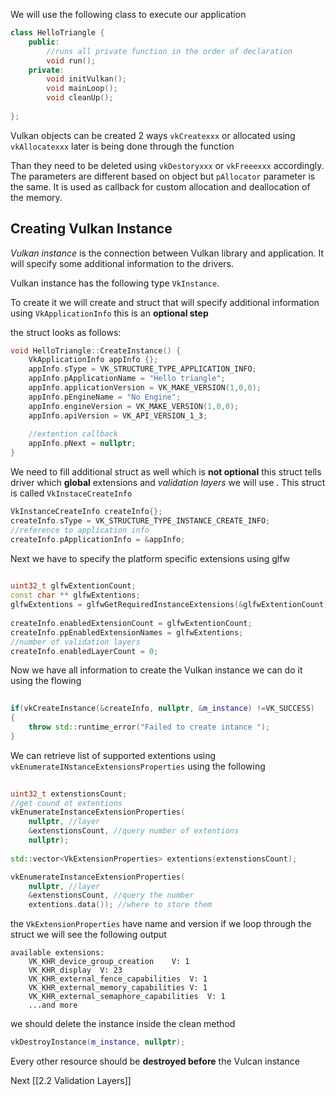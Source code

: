 We will use the following class to execute our application

```cpp
class HelloTriangle {  
	public:  
		//runs all private function in the order of declaration
	    void run();  
	private:  
	    void initVulkan();  
	    void mainLoop();  
	    void cleanUp();  
  
};
```

Vulkan objects can be created 2 ways `vkCreatexxx` or allocated using `vkAllocatexxx` later is being done through the function

Than they need to be deleted using `vkDestoryxxx` or `vkFreeexxx` accordingly. The parameters are different based on object but `pAllocator` parameter is the same. It is used as callback for custom allocation and deallocation of the memory. 

## Creating Vulkan Instance
*Vulkan instance* is the connection between Vulkan library and application. It will specify some additional information to the drivers.

Vulkan instance has the following type `VkInstance`.

To create it we will create and struct that will specify additional information using `VkApplicationInfo` this is an **optional step**

the struct looks as follows:

```cpp
void HelloTriangle::CreateInstance() {  
    VkApplicationInfo appInfo {};  
    appInfo.sType = VK_STRUCTURE_TYPE_APPLICATION_INFO;  
    appInfo.pApplicationName = "Hello triangle";  
    appInfo.applicationVersion = VK_MAKE_VERSION(1,0,0);  
    appInfo.pEngineName = "No Engine";  
    appInfo.engineVersion = VK_MAKE_VERSION(1,0,0);  
    appInfo.apiVersion = VK_API_VERSION_1_3;  
      
    //extention callback  
    appInfo.pNext = nullptr;  
}
```

We need to fill additional struct as well which is **not optional** this struct tells driver which **global** extensions and *validation layers* we will use . This struct is called `VkInstaceCreateInfo`

```cpp
VkInstanceCreateInfo createInfo{};  
createInfo.sType = VK_STRUCTURE_TYPE_INSTANCE_CREATE_INFO;  
//reference to application info  
createInfo.pApplicationInfo = &appInfo;
```

Next we have to specify the platform specific extensions using glfw

```cpp
  
uint32_t glfwExtentionCount;  
const char ** glfwExtentions;  
glfwExtentions = glfwGetRequiredInstanceExtensions(&glfwExtentionCount);  
  
createInfo.enabledExtensionCount = glfwExtentionCount;  
createInfo.ppEnabledExtensionNames = glfwExtentions;
//number of validation layers  
createInfo.enabledLayerCount = 0;
```

Now we have all information to create the Vulkan instance we can do it using the flowing

```cpp
  
if(vkCreateInstance(&createInfo, nullptr, &m_instance) !=VK_SUCCESS) 
{  
    throw std::runtime_error("Failed to create intance ");  
}
```

We can retrieve list of supported extentions using `vkEnumerateINstanceExtensionsProperties` using the following 

```cpp
  
uint32_t extenstionsCount;  
//get cound ot extentions  
vkEnumerateInstanceExtensionProperties(
	nullptr, //layer
	&extenstionsCount, //query number of extentions 
	nullptr);  
	
std::vector<VkExtensionProperties> extentions(extenstionsCount);  

vkEnumerateInstanceExtensionProperties(
	nullptr, //layer
	&extenstionsCount, //query the number 
	extentions.data()); //where to store them
```

the `VkExtensionProperties` have name and version if we loop through the struct we will see the following output

```outpu
available extensions:
	VK_KHR_device_group_creation	V: 1
	VK_KHR_display	V: 23
	VK_KHR_external_fence_capabilities	V: 1
	VK_KHR_external_memory_capabilities	V: 1
	VK_KHR_external_semaphore_capabilities	V: 1
	...and more
```

we should delete the instance inside the clean method 

```c++
vkDestroyInstance(m_instance, nullptr);
```

Every other resource should be **destroyed before** the Vulcan instance 

Next [[2.2 Validation Layers]]